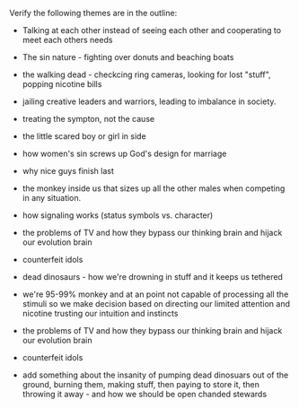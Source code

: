 Verify the following themes are in the outline:


* Talking at each other instead of seeing each other and cooperating to meet each others needs

* The sin nature - fighting over donuts and beaching boats

* the walking dead - checkcing ring cameras, looking for lost "stuff", popping nicotine bills

* jailing creative leaders and warriors, leading to imbalance in society.

* treating the sympton, not the cause

* the little scared boy or girl in side

* how women's sin screws up God's design for marriage

* why nice guys finish last

* the monkey inside us that sizes up all the other males when competing in any situation.

* how signaling works (status symbols vs. character)

* the problems of TV and how they bypass our thinking brain and hijack our evolution brain

* counterfeit idols

* dead dinosaurs - how we're drowning in stuff and it keeps us tethered


* we're 95-99% monkey and at an point not capable of processing all the stimuli so we make decision based on directing our limited attention and nicotine
trusting our intuition and instincts

* the problems of TV and how they bypass our thinking brain and hijack our evolution brain

* counterfeit idols

* add something about the insanity of pumping dead dinosuars out of the ground, burning them, making stuff, then paying to store it, then throwing it away - and how we should be open chanded stewards

